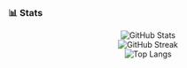 ### 📊 Stats

<p align="center">
  <img src="https://github-readme-stats.vercel.app/api?username=betinakd&show_icons=true&theme=radical" alt="GitHub Stats" />
  <br/>
  <img src="https://streak-stats.demolab.com?user=betinakd&theme=radical" alt="GitHub Streak" />
  <br/>
  <img src="https://github-readme-stats.vercel.app/api/top-langs/?username=betinakd&layout=compact&theme=radical" alt="Top Langs" />
</p>
